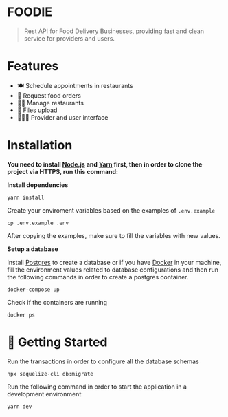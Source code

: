 # FOODIE

> Rest API for Food Delivery Businesses, providing fast and clean service for providers and users.

#  Features

*  🍽 Schedule appointments in restaurants
*  🛵 Request food orders
*  👩‍💼 Manage restaurants
*  📁 Files upload
*  👩🏻‍💻 Provider and user interface

#  Installation

**You need to install [Node.js](https://nodejs.org/en/download/) and [Yarn](https://yarnpkg.com/) first, then in order to clone the project via HTTPS, run this command:**




**Install dependencies**

```yarn install```

Create your enviroment variables based on the examples of ```.env.example```

```cp .env.example .env```

After copying the examples, make sure to fill the variables with new values.

**Setup a database**

Install [Postgres](https://www.postgresql.org/) to create a database or if you have [Docker](https://www.docker.com/) in your machine, fill the environment values related to database configurations and then run the following commands in order to create a postgres container.

```docker-compose up```

Check if the containers are running

``` docker ps ```

# :runner: Getting Started

Run the transactions in order to configure all the database schemas

`npx sequelize-cli db:migrate`

Run the following command in order to start the application in a development environment:

```yarn dev```




